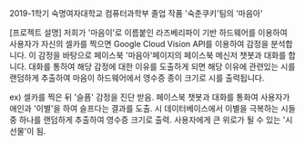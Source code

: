 2019-1학기 
숙명여자대학교 컴퓨터과학부
졸업 작품
'숙춘쿠키'팀의 
'마음아'

[프로젝트 설명]
저희가 '마음이'로 이름붙인 라즈베리파이 기반 하드웨어를 이용하여
사용자가 자신의 셀카를 찍으면 Google Cloud Vision API를 이용하여 감정을 분석합니다. 
이 감정을 바탕으로 페이스북 '마음아'페이지의 페이스북 메신저 챗봇과 대화를 합니다.
대화를 통하여 해당 감정에 대한 이유를 도출하게 되면
해당 이유에 관련있는 시를 랜덤하게 추출하여
마음이 하드웨어에서 영수증 종이 크기로 시를 출력됩니다.

ex) 셀카를 찍은 뒤 '슬픔' 감정을 진단 받음.
페이스북 챗봇과 대화를 통화여 사용자가 애인과 '이별'을 하여 슬프다는 결과를 도출.
시 데이터베이스에서 이별을 극복하는 시들 중 하나를 랜덤하게 추출하여 영수증 크기로 출력.
사용자에게 큰 위로가 될 수 있는 '시 선물'이 됨.


